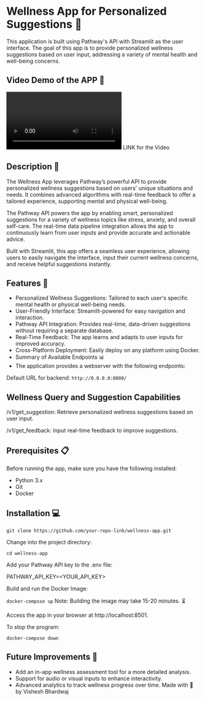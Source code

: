 # Wellness App for Personalized Suggestions 🌿
This application is built using Pathway's API with Streamlit as the user interface. The goal of this app is to provide personalized wellness suggestions based on user input, addressing a variety of mental health and well-being concerns.

## Video Demo of the APP 🎥
<video src="(https://www.youtube.com/watch?v=Njbt-B1CSnE)" controls="controls"> </video>
LINK for the Video

## Description 📝
The Wellness App leverages Pathway’s powerful API to provide personalized wellness suggestions based on users' unique situations and needs. It combines advanced algorithms with real-time feedback to offer a tailored experience, supporting mental and physical well-being.

The Pathway API powers the app by enabling smart, personalized suggestions for a variety of wellness topics like stress, anxiety, and overall self-care. The real-time data pipeline integration allows the app to continuously learn from user inputs and provide accurate and actionable advice.

Built with Streamlit, this app offers a seamless user experience, allowing users to easily navigate the interface, input their current wellness concerns, and receive helpful suggestions instantly.

## Features 🎁
* Personalized Wellness Suggestions: Tailored to each user's specific mental health or physical well-being needs.
* User-Friendly Interface: Streamlit-powered for easy navigation and interaction.
* Pathway API Integration: Provides real-time, data-driven suggestions without requiring a separate database.
* Real-Time Feedback: The app learns and adapts to user inputs for improved accuracy.
* Cross-Platform Deployment: Easily deploy on any platform using Docker.
* Summary of Available Endpoints 📊
* The application provides a webserver with the following endpoints:

Default URL for backend: `http://0.0.0.0:8000/`
## Wellness Query and Suggestion Capabilities
/v1/get_suggestion: Retrieve personalized wellness suggestions based on user input.

/v1/get_feedback: Input real-time feedback to improve suggestions.

## Prerequisites 📋
Before running the app, make sure you have the following installed:

* Python 3.x
* Git
* Docker
## Installation 💻

`git clone https://github.com/your-repo-link/wellness-app.git`

Change into the project directory:

`cd wellness-app`

Add your Pathway API key to the .env file:

PATHWAY_API_KEY=<YOUR_API_KEY>

Build and run the Docker Image:

`docker-compose up`
Note: Building the image may take 15-20 minutes. ⏳

Access the app in your browser at http://localhost:8501.


To stop the program:

`docker-compose down`
## Future Improvements 🚀
* Add an in-app wellness assessment tool for a more detailed analysis.
* Support for audio or visual inputs to enhance interactivity.
* Advanced analytics to track wellness progress over time.
Made with 💛 by Vishesh Bhardwaj
